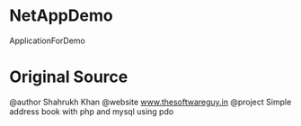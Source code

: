 # NetAppDemo
ApplicationForDemo

# Original Source
@author Shahrukh Khan
@website www.thesoftwareguy.in
@project Simple address book with php and mysql using pdo
